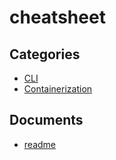 # cheatsheet

## Categories
- [CLI](./CLI/index.md)
- [Containerization](./Containerization/index.md)

## Documents
- [readme](readme.md)